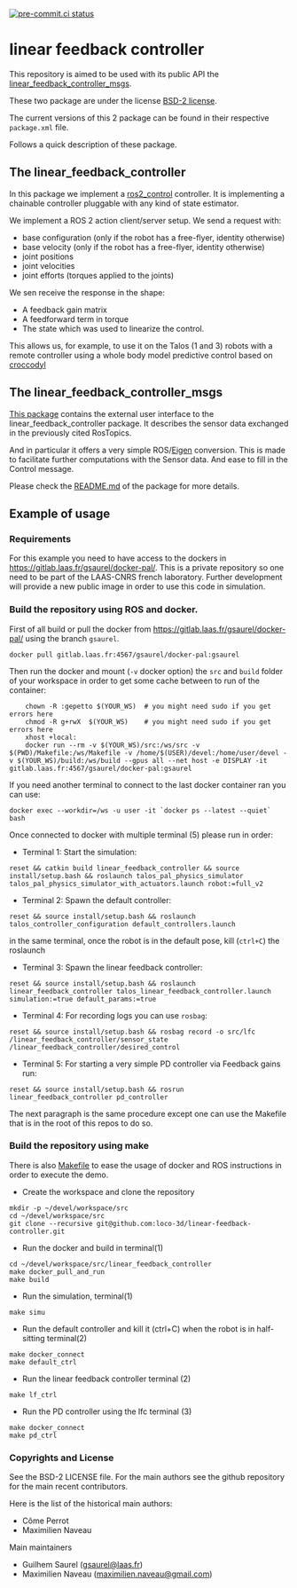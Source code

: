 [![pre-commit.ci status](https://results.pre-commit.ci/badge/github/loco-3d/linear-feedback-controller/main.svg)](https://results.pre-commit.ci/latest/github/loco-3d/linear-feedback-controller/main)

# linear feedback controller

This repository is aimed to be used with its public API the
[linear_feedback_controller_msgs](https://github.com/loco-3d/linear-feedback-controller-msgs).

These two package are under the license [BSD-2 license](./LICENSE).

The current versions of this 2 package can be found in their respective `package.xml` file.

Follows a quick description of these package.

## The linear_feedback_controller

In this package we implement a [ros2_control](https://control.ros.org/rolling/index.html)
controller.
It is implementing a chainable controller pluggable with any kind of state
estimator.

We implement a ROS 2 action client/server setup.
We send a request with:
- base configuration (only if the robot has a free-flyer, identity otherwise)
- base velocity (only if the robot has a free-flyer, identity otherwise)
- joint positions
- joint velocities
- joint efforts (torques applied to the joints)

We sen receive the response in the shape:
- A feedback gain matrix
- A feedforward term in torque
- The state which was used to linearize the control.

This allows us, for example, to use it on the Talos (1 and 3) robots with a remote controller
using a whole body model predictive control based on [croccodyl](https://github.com/loco-3d/crocoddyl)

## The linear_feedback_controller_msgs

[This package](https://github.com/loco-3d/linear-feedback-controller-msgs) contains the external user interface to the linear_feedback_controller
package. It describes the sensor data exchanged in the previously cited RosTopics.

And in particular it offers a very simple ROS/[Eigen](https://eigen.tuxfamily.org/index.php?title=Main_Page)
conversion. This is made to facilitate further computations with the Sensor
data. And ease to fill in the Control message.

Please check the [README.md](https://github.com/loco-3d/linear-feedback-controller-msgs/blob/main/README.md) of the package for more details.

## Example of usage

### Requirements

For this example you need to have access to the dockers in https://gitlab.laas.fr/gsaurel/docker-pal/.
This is a private repository so one need to be part of the LAAS-CNRS french laboratory.
Further development will provide a new public image in order to use this code in simulation.

### Build the repository using ROS and docker.

First of all build or pull the docker from https://gitlab.laas.fr/gsaurel/docker-pal/
using the branch `gsaurel`.

```
docker pull gitlab.laas.fr:4567/gsaurel/docker-pal:gsaurel
```

Then run the docker and mount (`-v` docker option) the `src` and `build` folder
of your workspace in order to get some cache between to run of the container:

```
	chown -R :gepetto $(YOUR_WS)  # you might need sudo if you get errors here
	chmod -R g+rwX  $(YOUR_WS)    # you might need sudo if you get errors here
	xhost +local:
	docker run --rm -v $(YOUR_WS)/src:/ws/src -v $(PWD)/Makefile:/ws/Makefile -v /home/$(USER)/devel:/home/user/devel -v $(YOUR_WS)/build:/ws/build --gpus all --net host -e DISPLAY -it gitlab.laas.fr:4567/gsaurel/docker-pal:gsaurel
```

If you need another terminal to connect to the last docker container ran you can use:
```
docker exec --workdir=/ws -u user -it `docker ps --latest --quiet` bash
```

Once connected to docker with multiple terminal (5) please run in order:

- Terminal 1: Start the simulation:
```
reset && catkin build linear_feedback_controller && source install/setup.bash && roslaunch talos_pal_physics_simulator talos_pal_physics_simulator_with_actuators.launch robot:=full_v2
```

- Terminal 2: Spawn the default controller:
```
reset && source install/setup.bash && roslaunch talos_controller_configuration default_controllers.launch
```
in the same terminal, once the robot is in the default pose, kill (`ctrl+C`) the roslaunch

- Terminal 3: Spawn the linear feedback controller:
```
reset && source install/setup.bash && roslaunch linear_feedback_controller talos_linear_feedback_controller.launch simulation:=true default_params:=true
```

- Terminal 4: For recording logs you can use `rosbag`:
```
reset && source install/setup.bash && rosbag record -o src/lfc /linear_feedback_controller/sensor_state /linear_feedback_controller/desired_control
```

- Terminal 5: For starting a very simple PD controller via Feedback gains run:
```
reset && source install/setup.bash && rosrun linear_feedback_controller pd_controller
```

The next paragraph is the same procedure except one can use the Makefile that is
in the root of this repos to do so.

### Build the repository using make

There is also [Makefile](Makefile) to ease the usage of docker and ROS instructions
in order to execute the demo.

- Create the workspace and clone the repository
```
mkdir -p ~/devel/workspace/src
cd ~/devel/workspace/src
git clone --recursive git@github.com:loco-3d/linear-feedback-controller.git
```

- Run the docker and build in terminal(1)
```
cd ~/devel/workspace/src/linear_feedback_controller
make docker_pull_and_run
make build
```

- Run the simulation, terminal(1)
```
make simu
```

- Run the default controller and kill it (ctrl+C) when the robot is in half-sitting terminal(2)
```
make docker_connect
make default_ctrl
```

- Run the linear feedback controller terminal (2)
```
make lf_ctrl
```

- Run the PD controller using the lfc terminal (3)
```
make docker_connect
make pd_ctrl
```

### Copyrights and License

See the BSD-2 LICENSE file.
For the main authors see the github repository for the main recent contributors.

Here is the list of the historical main authors:
- Côme Perrot
- Maximilien Naveau

Main maintainers
- Guilhem Saurel (gsaurel@laas.fr)
- Maximilien Naveau (maximilien.naveau@gmail.com)
